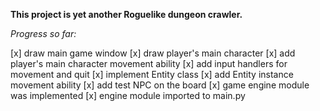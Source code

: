**This project  is yet another Roguelike dungeon crawler.**

*Progress so far:*

[x] draw main game window
[x] draw player's main character
[x] add player's main character movement ability
[x] add input handlers for movement and quit
[x] implement Entity class
[x] add Entity instance movement ability
[x] add test NPC on the board 
[x] game engine module was implemented
[x] engine module imported to main.py 



